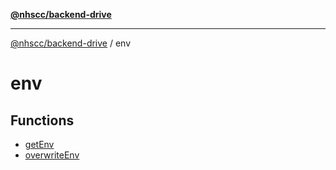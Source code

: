 [**@nhscc/backend-drive**](../README.md)

***

[@nhscc/backend-drive](../README.md) / env

# env

## Functions

- [getEnv](functions/getEnv.md)
- [overwriteEnv](functions/overwriteEnv.md)
